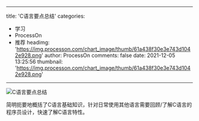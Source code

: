 
---
title: 'C语言要点总结'
categories: 
 - 学习
 - ProcessOn
 - 推荐
headimg: 'https://img.processon.com/chart_image/thumb/61a438f30e3e743d1042e928.png'
author: ProcessOn
comments: false
date: 2021-12-05 13:25:56
thumbnail: 'https://img.processon.com/chart_image/thumb/61a438f30e3e743d1042e928.png'
---

<div>   
<img class="thumb" alt="C语言要点总结" src="https://img.processon.com/chart_image/thumb/61a438f30e3e743d1042e928.png" referrerpolicy="no-referrer">
<p>简明扼要地概括了C语言基础知识，针对日常使用其他语言需要回顾/了解C语言的程序员设计，快速了解C语言特性。</p>  
</div>
            